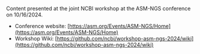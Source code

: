 Content presented at the joint NCBI workshop at the ASM-NGS conference on 10/16/2024.   

- Conference website: [https://asm.org/Events/ASM-NGS/Home](https://asm.org/Events/ASM-NGS/Home)
- Workshop Wiki: [https://github.com/ncbi/workshop-asm-ngs-2024/wiki](https://github.com/ncbi/workshop-asm-ngs-2024/wiki)
